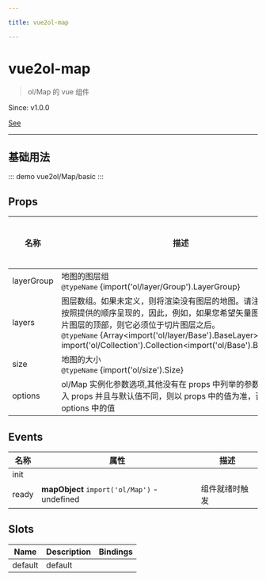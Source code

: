 ```yaml
---

title: vue2ol-map

---
```


# vue2ol-map

> ol/Map 的 vue 组件

Since: v1.0.0

[See](https://openlayers.org/en/latest/apidoc/module-ol_Map-Map.html)

---

## 基础用法

::: demo
vue2ol/Map/basic
:::

## Props

| 名称       | 描述                                                                                                                                                                                                                                                                                           | 类型   | 取值范围 | 默认值 |
| ---------- | ---------------------------------------------------------------------------------------------------------------------------------------------------------------------------------------------------------------------------------------------------------------------------------------------- | ------ | -------- | ------ |
| layerGroup | 地图的图层组<br/>`@typeName` {import('ol/layer/Group').LayerGroup}                                                                                                                                                                                                                             | object | -        |        |
| layers     | 图层数组。如果未定义，则将渲染没有图层的地图。请注意，图层是按照提供的顺序呈现的，因此，例如，如果您希望矢量图层出现在切片图层的顶部，则它必须位于切片图层之后。<br/>`@typeName` {Array<import('ol/layer/Base').BaseLayer> \| import('ol/Collection').Collection<import('ol/Base').BaseLayer>} | array  | -        |        |
| size       | 地图的大小<br/>`@typeName` {import('ol/size').Size}                                                                                                                                                                                                                                            | array  | -        |        |
| options    | ol/Map 实例化参数选项,其他没有在 props 中列举的参数，如果有传入 props 并且与默认值不同，则以 props 中的值为准，否则使用 options 中的值                                                                                                                                                         | object | -        | {}     |

## Events

| 名称  | 属性                                         | 描述           |
| ----- | -------------------------------------------- | -------------- |
| init  |                                              |
| ready | **mapObject** `import('ol/Map')` - undefined | 组件就绪时触发 |

## Slots

| Name    | Description | Bindings |
| ------- | ----------- | -------- |
| default | default     |          |
